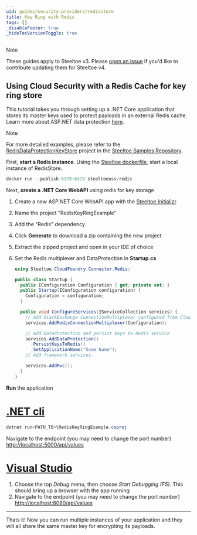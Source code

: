 ```yaml
---
uid: guides/security-providers/redisstore
title: Key Ring with Redis
tags: []
_disableFooter: true
_hideTocVersionToggle: true
---
```


> [!NOTE]
> These guides apply to Steeltoe v3. Please [open an issue](https://github.com/SteeltoeOSS/Documentation/issues/new/choose) if you'd like to contribute updating them for Steeltoe v4.

## Using Cloud Security with a Redis Cache for key ring store

This tutorial takes you through setting up a .NET Core application that stores its master keys used to protect payloads in an external Redis cache. Learn more about ASP.NET data protection [here](https://docs.microsoft.com/en-us/aspnet/core/security/data-protection).

> [!NOTE]
> For more detailed examples, please refer to the [RedisDataProtectionKeyStore](https://github.com/SteeltoeOSS/Samples/tree/main/Security/src/RedisDataProtectionKeyStore) project in the [Steeltoe Samples Repository](https://github.com/SteeltoeOSS/Samples).

First, **start a Redis instance**. Using the [Steeltoe dockerfile](https://github.com/steeltoeoss/dockerfiles), start a local instance of RedisStore.

```powershell
docker run --publish 6379:6379 steeltoeoss/redis
```

Next, **create a .NET Core WebAPI** using redis for key storage

1. Create a new ASP.NET Core WebAPI app with the [Steeltoe Initializr](https://start.steeltoe.io)
1. Name the project "RedisKeyRingExample"
1. Add the "Redis" dependency
1. Click **Generate** to download a zip containing the new project
1. Extract the zipped project and open in your IDE of choice

1. Set the Redis multiplexer and DataProtection in **Startup.cs**

   ```csharp
   using Steeltoe.CloudFoundry.Connector.Redis;

   public class Startup {
     public IConfiguration Configuration { get; private set; }
     public Startup(IConfiguration configuration) {
       Configuration = configuration;
     }

     public void ConfigureServices(IServiceCollection services) {
       // Add StackExchange ConnectionMultiplexer configured from Cloud Foundry
       services.AddRedisConnectionMultiplexer(Configuration);

       // Add DataProtection and persist keys to Redis service
       services.AddDataProtection()
         .PersistKeysToRedis()
         .SetApplicationName("Some Name");
       // Add framework services.

       services.AddMvc();
     }
   }
   ```

**Run** the application

# [.NET cli](#tab/cli)

```powershell
dotnet run<PATH_TO>\RedisKeyRingExample.csproj
```

Navigate to the endpoint (you may need to change the port number) [http://localhost:5000/api/values](http://localhost:5000/api/values)

# [Visual Studio](#tab/vs)

1. Choose the top _Debug_ menu, then choose _Start Debugging (F5)_. This should bring up a browser with the app running
1. Navigate to the endpoint (you may need to change the port number) [http://localhost:8080/api/values](http://localhost:8080/api/values)

---

Thats it! Now you can run multiple instances of your application and they will all share the same master key for encrypting its payloads.
